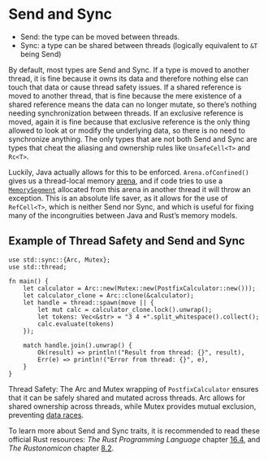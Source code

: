 # Send and Sync
* Send: the type can be moved between threads.
* Sync: a type can be shared between threads (logically equivalent to `&T`
being Send)

By default, most types are Send and Sync. If a type is moved to another
thread, it is fine because it owns its data and therefore nothing else can
touch that data or cause thread safety issues. If a shared reference is moved to
another thread, that is fine because the mere existence of a
shared reference means the data can no longer mutate, so there’s nothing
needing synchronization between threads. If an exclusive reference is moved, again 
it is fine because that exclusive reference is the only thing
allowed to look at or modify the underlying data, so there is no need to
synchronize anything. The only types that are not both Send and Sync are
types that cheat the aliasing and ownership rules like `UnsafeCell<T>` and
`Rc<T>`.

Luckily, Java actually allows for this to be enforced. `Arena.ofConfined()` gives us
a thread-local memory [arena](arenas.md), and if code tries to use a [`MemorySegment`](memory_segment.md)
allocated from this arena in another thread it will throw an exception. This is
an absolute life saver, as it allows for the use of `RefCell<T>`, which is neither
Send nor Sync, and which is useful for fixing many of the incongruities
between Java and Rust’s memory models.

## Example of Thread Safety and Send and Sync
```rust,ignore
use std::sync::{Arc, Mutex};
use std::thread;

fn main() {
    let calculator = Arc::new(Mutex::new(PostfixCalculator::new()));
    let calculator_clone = Arc::clone(&calculator);
    let handle = thread::spawn(move || {
        let mut calc = calculator_clone.lock().unwrap();
        let tokens: Vec<&str> = "3 4 +".split_whitespace().collect();
        calc.evaluate(tokens)
    });
    
    match handle.join().unwrap() {
        Ok(result) => println!("Result from thread: {}", result),
        Err(e) => println!("Error from thread: {}", e),
    }
}
```
Thread Safety: The Arc and Mutex wrapping of `PostfixCalculator` ensures that
it can be safely shared and mutated across threads. Arc allows for shared
ownership across threads, while Mutex provides mutual exclusion,
preventing [data races](data_races.md).

To learn more about Send and Sync traits, it is recommended to read these official Rust 
resources: *The Rust Programming Language* chapter 
[16.4](https://rust-book.cs.brown.edu/ch16-04-extensible-concurrency-sync-and-send.html), and *The Rustonomicon* chapter [8.2](https://doc.rust-lang.org/nomicon/send-and-sync.html).
